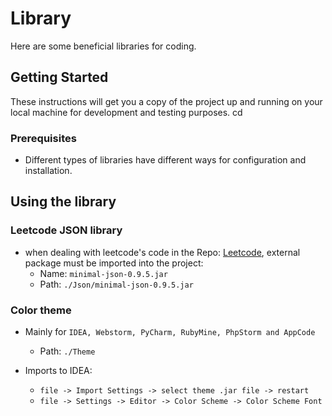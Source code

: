 # Library

Here are some beneficial libraries for coding.

## Getting Started

These instructions will get you a copy of the project up and running on your local machine for development and testing purposes.
cd
### Prerequisites

* Different types of libraries have different ways for configuration and installation.

## Using the library

### Leetcode JSON library

* when dealing with leetcode's code in the Repo: [Leetcode](https://github.com/GuozhiTang/LeetCode), external package must be imported into the project: 
    * Name: `minimal-json-0.9.5.jar`
    * Path: `./Json/minimal-json-0.9.5.jar`

### Color theme 

* Mainly for `IDEA, Webstorm, PyCharm, RubyMine, PhpStorm and AppCode`
  * Path: `./Theme`

* Imports to IDEA:
  * `file -> Import Settings -> select theme .jar file -> restart`
  * `file -> Settings -> Editor -> Color Scheme -> Color Scheme Font`